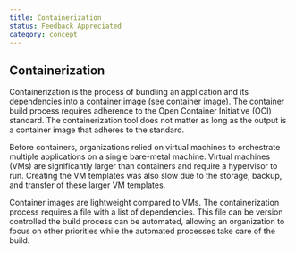 ```yaml
---
title: Containerization
status: Feedback Appreciated
category: concept
---
```

## Containerization

Containerization is the process of bundling an application and its dependencies into a container image (see container image). The container build process requires adherence to the Open Container Initiative (OCI) standard. The containerization tool does not matter as long as the output is a container image that adheres to the standard.

Before containers, organizations relied on virtual machines to orchestrate multiple applications on a single bare-metal machine. Virtual machines (VMs) are significantly larger than containers and require a hypervisor to run. Creating the VM templates was also slow due to the storage, backup, and transfer of these larger VM templates.

Container images are lightweight compared to VMs. The containerization process requires a file with a list of dependencies. This file can be version controlled the build process can be automated, allowing an organization to focus on other priorities while the automated processes take care of the build.